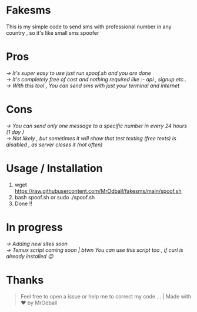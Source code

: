 # Fakesms                                                                   
This is my simple code to send sms with professional number in any country , so it's like small sms spoofer

# Pros
*-> It's super easy to use just run spoof.sh and you are done*\
*-> It's completely free of cost and nothing required like :- api , signup etc..*\
*-> With this tool , You can send sms with just your terminal and internet*

# Cons
*-> You can send only one message to a specific number in every 24 hours (1 day )*\
*-> Not likely , but sometimes it will show that test texting (free texts) is disabled , as server closes it (not often)*

# Usage / Installation

1. wget https://raw.githubusercontent.com/MrOdball/fakesms/main/spoof.sh
2. bash spoof.sh or sudo ./spoof.sh
3. Done !!

# In progress

*-> Adding new sites soon*\
*-> Temux script coming soon | btwn You can use this script too , if curl is already installed :wink:*

# Thanks

> Feel free to open a issue or help me to correct my code ... | Made with :heart: by MrOdball
